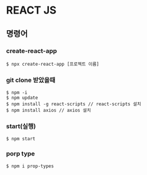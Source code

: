 # REACT JS

## 명령어

### create-react-app

```
$ npx create-react-app [프로젝트 이름]
```

### git clone 받았을때

```
$ npm -i
$ npm update
$ npm install -g react-scripts // react-scripts 설치
$ npm install axios // axios 설치
```

### start(실행)

```
$ npm start
```

### porp type 

```
$ npm i prop-types
```